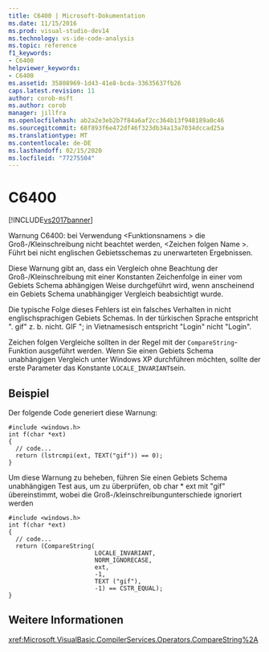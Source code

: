 ```yaml
---
title: C6400 | Microsoft-Dokumentation
ms.date: 11/15/2016
ms.prod: visual-studio-dev14
ms.technology: vs-ide-code-analysis
ms.topic: reference
f1_keywords:
- C6400
helpviewer_keywords:
- C6400
ms.assetid: 35808969-1d43-41e8-bcda-33635637fb26
caps.latest.revision: 11
author: corob-msft
ms.author: corob
manager: jillfra
ms.openlocfilehash: ab2a2e3eb2b7f84a6af2cc364b13f948189a0c46
ms.sourcegitcommit: 68f893f6e472df46f323db34a13a7034dccad25a
ms.translationtype: MT
ms.contentlocale: de-DE
ms.lasthandoff: 02/15/2020
ms.locfileid: "77275504"
---
```

# <a name="c6400"></a>C6400
[!INCLUDE[vs2017banner](../includes/vs2017banner.md)]

Warnung C6400: bei Verwendung \<Funktionsnamens > die Groß-/Kleinschreibung nicht beachtet werden, \<Zeichen folgen Name >. Führt bei nicht englischen Gebietsschemas zu unerwarteten Ergebnissen.  
  
 Diese Warnung gibt an, dass ein Vergleich ohne Beachtung der Groß-/Kleinschreibung mit einer Konstanten Zeichenfolge in einer vom Gebiets Schema abhängigen Weise durchgeführt wird, wenn anscheinend ein Gebiets Schema unabhängiger Vergleich beabsichtigt wurde.  
  
 Die typische Folge dieses Fehlers ist ein falsches Verhalten in nicht englischsprachigen Gebiets Schemas. In der türkischen Sprache entspricht ". gif" z. b. nicht. GIF "; in Vietnamesisch entspricht "Login" nicht "Login".  
  
 Zeichen folgen Vergleiche sollten in der Regel mit der `CompareString`-Funktion ausgeführt werden. Wenn Sie einen Gebiets Schema unabhängigen Vergleich unter Windows XP durchführen möchten, sollte der erste Parameter das Konstante `LOCALE_INVARIANT`sein.  
  
## <a name="example"></a>Beispiel  
 Der folgende Code generiert diese Warnung:  
  
```  
#include <windows.h>  
int f(char *ext)  
{  
  // code...  
  return (lstrcmpi(ext, TEXT("gif")) == 0);  
}  
```  
  
 Um diese Warnung zu beheben, führen Sie einen Gebiets Schema unabhängigen Test aus, um zu überprüfen, ob char * ext mit "gif" übereinstimmt, wobei die Groß-/kleinschreibungunterschiede ignoriert werden  
  
```  
#include <windows.h>  
int f(char *ext)  
{  
  // code...  
  return (CompareString(  
                        LOCALE_INVARIANT,  
                        NORM_IGNORECASE,   
                        ext,  
                        -1,  
                        TEXT ("gif"),  
                        -1) == CSTR_EQUAL);  
}  
```  
  
## <a name="see-also"></a>Weitere Informationen  
 <xref:Microsoft.VisualBasic.CompilerServices.Operators.CompareString%2A>
